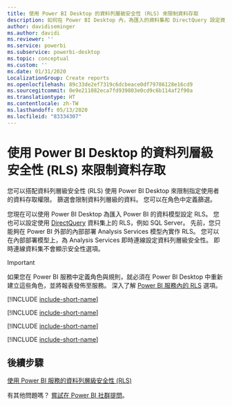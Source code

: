 ```yaml
---
title: 使用 Power BI Desktop 的資料列層級安全性 (RLS) 來限制資料存取
description: 如何在 Power BI Desktop 內，為匯入的資料集和 DirectQuery 設定資料列層級安全性。
author: davidiseminger
ms.author: davidi
ms.reviewer: ''
ms.service: powerbi
ms.subservice: powerbi-desktop
ms.topic: conceptual
ms.custom: ''
ms.date: 01/31/2020
LocalizationGroup: Create reports
ms.openlocfilehash: 89c33de2ef7319c6dcbeace0df79786128e16cd9
ms.sourcegitcommit: 0e9e211082eca7fd939803e0cd9c6b114af2f90a
ms.translationtype: HT
ms.contentlocale: zh-TW
ms.lasthandoff: 05/13/2020
ms.locfileid: "83334307"
---
```

# <a name="restrict-data-access-with-row-level-security-rls-for-power-bi-desktop"></a>使用 Power BI Desktop 的資料列層級安全性 (RLS) 來限制資料存取

您可以搭配資料列層級安全性 (RLS) 使用 Power BI Desktop 來限制指定使用者的資料存取權限。 篩選會限制資料列層級的資料。 您可以在角色中定義篩選。

您現在可以使用 Power BI Desktop 為匯入 Power BI 的資料模型設定 RLS。 您也可以設定使用 [DirectQuery](../connect-data/desktop-use-directquery.md) 資料集上的 RLS，例如 SQL Server。 先前，您只能夠在 Power BI 外部的內部部署 Analysis Services 模型內實作 RLS。 您可以在內部部署模型上，為 Analysis Services 即時連線設定資料列層級安全性。 即時連線資料集不會顯示安全性選項。

> [!IMPORTANT]
> 如果您在 Power BI 服務中定義角色與規則，就必須在 Power BI Desktop 中重新建立這些角色，並將報表發佈至服務。 深入了解 [Power BI 服務內的 RLS](../admin/service-admin-rls.md) 選項。

[!INCLUDE [include-short-name](../includes/rls-desktop-define-roles.md)]

[!INCLUDE [include-short-name](../includes/rls-desktop-view-as-roles.md)]

[!INCLUDE [include-short-name](../includes/rls-limitations.md)]

[!INCLUDE [include-short-name](../includes/rls-faq.md)]

## <a name="next-steps"></a>後續步驟

[使用 Power BI 服務的資料列層級安全性 (RLS)](../admin/service-admin-rls.md)  

有其他問題嗎？ [嘗試在 Power BI 社群提問](https://community.powerbi.com/)。